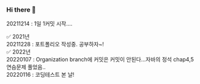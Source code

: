 ### Hi there 👋  
  
    
20211214 : 1일 1커밋 시작....

✅ 2021년  
20211228 : 포트폴리오 작성중. 공부하자~!   
✅ 2022년  
20220107 : Organization branch에 커밋은 커밋이 안된다...자바의 정석 chap4,5 연슴문제 풀었음..   
20220116 : 코딩테스트 본 날! 





<!--  
공부할 것
지바스크립트 : https://learnjs.vlpt.us/
리액트 : https://github.com/velopert/react-tutorial/blob/master/SUMMARY.md

-->

<!--
**01stone/01stone** is a ✨ _special_ ✨ repository because its `README.md` (this file) appears on your GitHub profile.

Here are some ideas to get you started:

- 🔭 I’m currently working on ...
- 🌱 I’m currently learning ...
- 👯 I’m looking to collaborate on ...
- 🤔 I’m looking for help with ...
- 💬 Ask me about ...
- 📫 How to reach me: ...
- 😄 Pronouns: ...
- ⚡ Fun fact: ...
-->
